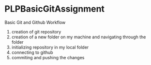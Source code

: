 # PLPBasicGitAssignment
Basic Git and Github Workflow
1. creation of git repository
2. creation of a new folder on my machine and navigating through the folder
3. initializing repository in my local folder
4. connecting to github
5. commiting and pushing the changes
